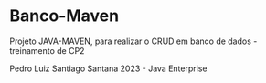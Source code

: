 # Banco-Maven
Projeto JAVA-MAVEN, para realizar o CRUD em banco de dados - treinamento de CP2

Pedro Luiz Santiago Santana 2023 - Java Enterprise
